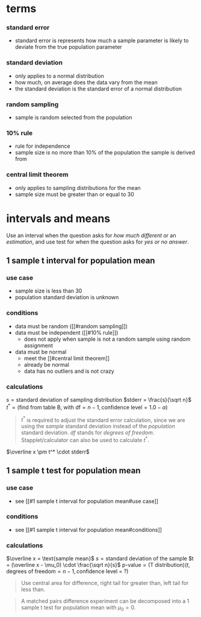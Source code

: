 # **terms**
### standard error
- standard error is represents how much a sample parameter is likely to deviate from the true population parameter
### standard deviation
- only applies to a normal distribution
- how much, on average does the data vary from the mean
- the standard deviation is the standard error of a normal distribution
### random sampling
- sample is random selected from the population
### 10% rule
- rule for independence
- sample size is no more than 10% of the population the sample is derived from
### central limit theorem
- only applies to sampling distributions for the mean
- sample size must be greater than or equal to 30
# intervals and means
Use an interval when the question asks for *how much different* or an *estimation*, and use test for when the question asks for *yes or no answer*.
## 1 sample t interval for population mean
### use case
- sample size is less than 30
- population standard deviation is unknown
### conditions
- data must be random ([[#random sampling]])
- data must be independent ([[#10% rule]])
	- does not apply when sample is not a random sample using random assignment
- data must be normal
	- meet the [[#central limit theorem]]
	- already be normal
	- data has no outliers and is not crazy
### calculations
$s = \text{standard deviation of sampling distribution}$
$stderr = \frac{s}{\sqrt n}$
$t^* = (\text{find from table B, with df} = n - 1, \text{confidence level} = 1.0 - \alpha)$
> $t^*$ is required to adjust the standard error calculation, since we are using the *sample* standard deviation instead of the *population* standard deviation. $df$ stands for *degrees of freedom*.
> Stapplet/calculator can also be used to calculate $t^*$.

$\overline x \pm t^* \cdot stderr$
## 1 sample t test for population mean
### use case
- see [[#1 sample t interval for population mean#use case]]
### conditions
- see [[#1 sample t interval for population mean#conditions]]
### calculations
$\overline x = \text{sample mean}$
$s = \text{standard deviation of the sample}$
$t = (\overline x - \mu_0) \cdot \frac{\sqrt n}{s}$
$\text{p-value} = (\text{T distribution})(t, \text{degrees of freedom} = n - 1, \text{confidence level = ?})$
> Use central area for difference, right tail for greater than, left tail for less than.

> A matched pairs difference experiment can be decomposed into a 1 sample t test for population mean with $\mu_0 = 0$.

